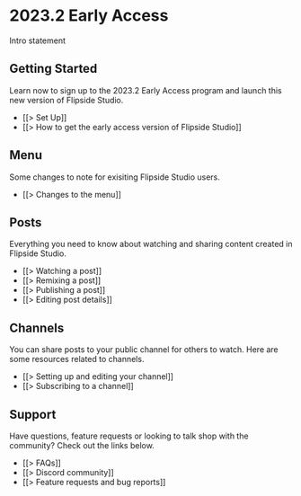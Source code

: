 # 2023.2 Early Access

Intro statement 

## Getting Started
Learn now to sign up to the 2023.2 Early Access program and launch this new version of Flipside Studio.
* [[> Set Up]]
* [[> How to get the early access version of Flipside Studio]]

## Menu
Some changes to note for exisiting Flipside Studio users.
* [[> Changes to the menu]]

## Posts
Everything you need to know about watching and sharing content created in Flipside Studio.
* [[> Watching a post]]
* [[> Remixing a post]]
* [[> Publishing a post]]
* [[> Editing post details]]

## Channels
You can share posts to your public channel for others to watch.  Here are some resources related to channels.
* [[> Setting up and editing your channel]]
* [[> Subscribing to a channel]]

## Support
Have questions, feature requests or looking to talk shop with the community?  Check out the links below.
* [[> FAQs]]
* [[> Discord community]]
* [[> Feature requests and bug reports]]
